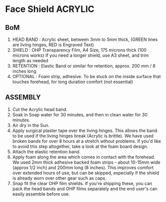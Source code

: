 # Face Shield ACRYLIC #

## BoM ##

1. HEAD BAND : Acrylic sheet, between 3mm to 5mm thick, (GREEN lines are living hinges, RED is Engraved Text)
2. SHIELD : OHP Transparency Film, A4 Size, 175 microns thick (100 microns works)
    If you need a longer shield, use A3 sheet, and trim length as needed
3. RETENTION : Elastic Band or similar for retention, approx. 200 mm / 8 inches long
4. OPTIONAL : Foam strip, adhesive. To be stuck on the inside surface that touches forehead, for long duration comfort (not essential)


## ASSEMBLY ##

1. Cut the Acrylic head band.
2. Soak in Soap water for 30 minutes, and then in clean water for 30 minutes.
3. Air dry in the Sun.
4. Apply surgical plaster tape over the living hinges. This allows the band to be used if the living hinges break (Acrylic is brittle). We have used broken bands for over 8 hours at a stretch wthout problems. If you'd like to avoid this step altogether, take a look at the foam board design.
5. Attach the elastic retention band.
6. Apply foam along the area which comes in contact with the forehead. We used 2mm thick adhesive backed foam strips - about 10-15mm wide (approx 1/2 inch) and 200mm long (8 inches). This improves comfort over extended hours of use, but can be skipped, especially if the shield is already worn over other gear such as caps.
7. Snap fit the clear OHP film shields. If you're shipping these, you can pack the head bands and OHP films separately and the end user's can easily assemble before use.

